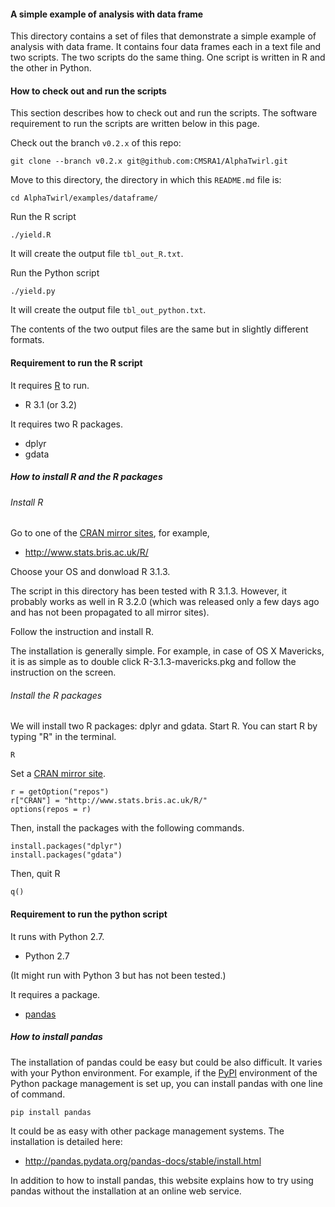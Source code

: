 
#### A simple example of analysis with data frame

This directory contains a set of files that demonstrate a simple example of analysis with data frame. It contains four data frames each in a text file and two scripts. The two scripts do the same thing. One script is written in R and the other in Python.


#### How to check out and run the scripts

This section describes how to check out and run the scripts. The software requirement to run the scripts are written below in this page.

Check out the branch `v0.2.x` of this repo:

    git clone --branch v0.2.x git@github.com:CMSRA1/AlphaTwirl.git

Move to this directory, the directory in which this `README.md` file is:

    cd AlphaTwirl/examples/dataframe/

Run the R script

    ./yield.R

It will create the output file `tbl_out_R.txt`.

Run the Python script

    ./yield.py

It will create the output file `tbl_out_python.txt`.

The contents of the two output files are the same but in slightly different formats.


#### Requirement to run the R script

It requires [R](http://www.r-project.org/) to run.

 - R 3.1 (or 3.2)

It requires two R packages.

 - dplyr
 - gdata

##### How to install R and the R packages

###### Install R

Go to one of the [CRAN mirror sites](http://cran.r-project.org/mirrors.html), for example,

 - http://www.stats.bris.ac.uk/R/

Choose your OS and donwload R 3.1.3.

The script in this directory has been tested with R 3.1.3. However, it probably works as well in R 3.2.0 (which was released only a few days ago and has not been propagated to all mirror sites).

Follow the instruction and install R.

The installation is generally simple. For example, in case of OS X Mavericks, it is as simple as to double click R-3.1.3-mavericks.pkg and follow the instruction on the screen.

###### Install the R packages

We will install two R packages: dplyr and gdata. Start R. You can start R by typing "R" in the terminal.

    R

Set a [CRAN mirror site](http://cran.r-project.org/mirrors.html).

    r = getOption("repos")
    r["CRAN"] = "http://www.stats.bris.ac.uk/R/"
    options(repos = r)

Then, install the packages with the following commands.

    install.packages("dplyr")
    install.packages("gdata")


Then, quit R

    q()


#### Requirement to run the python script

It runs with Python 2.7.

 - Python 2.7

(It might run with Python 3 but has not been tested.)


It requires a package.

 - [pandas](http://pandas.pydata.org/)


##### How to install pandas

The installation of pandas could be easy but could be also difficult. It varies with your Python environment. For example, if the [PyPI](https://pypi.python.org) environment of the Python package management is set up, you can install pandas with one line of command.

    pip install pandas

It could be as easy with other package management systems. The installation is detailed here:

 - http://pandas.pydata.org/pandas-docs/stable/install.html

In addition to how to install pandas, this website explains how to try using pandas without the installation at an online web service.
